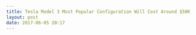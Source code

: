 ```yaml
---
title: Tesla Model 3 Most Popular Configuration Will Cost Around $50K
layout: post
date: 2017-06-05 20:17
---
```

